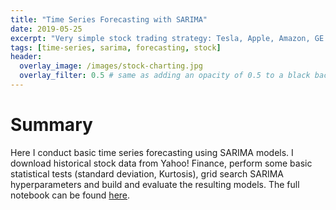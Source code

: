 ```yaml
---
title: "Time Series Forecasting with SARIMA"
date: 2019-05-25
excerpt: "Very simple stock trading strategy: Tesla, Apple, Amazon, GE and Boeing"
tags: [time-series, sarima, forecasting, stock]
header:
  overlay_image: /images/stock-charting.jpg
  overlay_filter: 0.5 # same as adding an opacity of 0.5 to a black background
---
```


# Summary  

Here I conduct basic time series forecasting using SARIMA models. I download historical stock data from Yahoo! Finance, perform some basic statistical tests (standard deviation, Kurtosis), grid search SARIMA hyperparameters and build and evaluate the resulting models. The full notebook can be found [here](https://github.com/mkm29/DataScience/blob/master/SARIMA%20for%20Time%20Series%20Forecasting.ipynb).